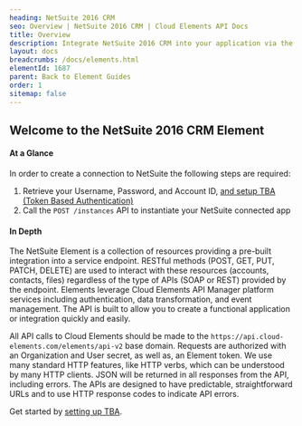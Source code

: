 ```yaml
---
heading: NetSuite 2016 CRM
seo: Overview | NetSuite 2016 CRM | Cloud Elements API Docs
title: Overview
description: Integrate NetSuite 2016 CRM into your application via the Cloud Elements APIs.
layout: docs
breadcrumbs: /docs/elements.html
elementId: 1687
parent: Back to Element Guides
order: 1
sitemap: false
---
```


## Welcome to the NetSuite 2016 CRM Element


#### At a Glance

In order to create a connection to NetSuite the following steps are required:

1. Retrieve your Username, Password, and Account ID, [and setup TBA (Token Based Authentication)](netsuite-2016-crm-endpoint-setup.html)
2. Call the `POST /instances` API to instantiate your NetSuite connected app

#### In Depth

The NetSuite Element is a collection of resources providing a pre-built integration into a service endpoint. RESTful methods (POST, GET, PUT, PATCH, DELETE) are used to interact with these resources (accounts, contacts, files) regardless of the type of APIs (SOAP or REST) provided by the endpoint. Elements leverage Cloud Elements API Manager platform services including authentication, data transformation, and event management.  The API is built to allow you to create a functional application or integration quickly and easily.

All API calls to Cloud Elements should be made to the `https://api.cloud-elements.com/elements/api-v2` base domain. Requests are authorized with an Organization and User secret, as well as, an Element token.  We use many standard HTTP features, like HTTP verbs, which can be understood by many HTTP clients. JSON will be returned in all responses from the API, including errors. The APIs are designed to have predictable, straightforward URLs and to use HTTP response codes to indicate API errors.

Get started by [setting up TBA](netsuite-2016-crm-endpoint-setup.html).
